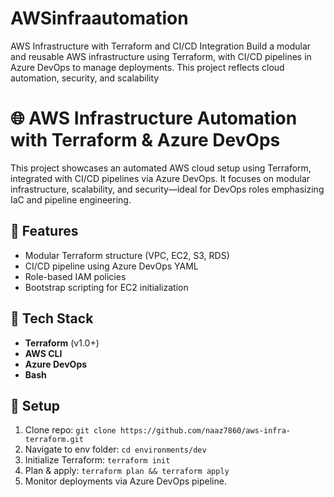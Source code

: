 # AWSinfraautomation
AWS Infrastructure with Terraform and CI/CD Integration
Build a modular and reusable AWS infrastructure using Terraform, with CI/CD pipelines in Azure DevOps to manage deployments. This project reflects cloud automation, security, and scalability

# 🌐 AWS Infrastructure Automation with Terraform & Azure DevOps

This project showcases an automated AWS cloud setup using Terraform, integrated with CI/CD pipelines via Azure DevOps. It focuses on modular infrastructure, scalability, and security—ideal for DevOps roles emphasizing IaC and pipeline engineering.

## 🚀 Features
- Modular Terraform structure (VPC, EC2, S3, RDS)
- CI/CD pipeline using Azure DevOps YAML
- Role-based IAM policies
- Bootstrap scripting for EC2 initialization

## 🧰 Tech Stack
- **Terraform** (v1.0+)
- **AWS CLI**
- **Azure DevOps**
- **Bash**

## 🔧 Setup
1. Clone repo: `git clone https://github.com/naaz7860/aws-infra-terraform.git`
2. Navigate to env folder: `cd environments/dev`
3. Initialize Terraform: `terraform init`
4. Plan & apply: `terraform plan && terraform apply`
5. Monitor deployments via Azure DevOps pipeline.


